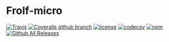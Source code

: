 # Frolf-micro

[![Travis](https://img.shields.io/travis/stibay/Frolf-micro.svg?style=flat-square)](https://travis-ci.org/stibay/Frolf-micro)
[![Coveralls github branch](https://img.shields.io/coveralls/github/jekyll/jekyll/master.svg?style=flat-square)]()
[![license](https://img.shields.io/github/license/mashape/apistatus.svg?style=flat-square)]()
[![codecov](https://codecov.io/gh/stibay/Frolf-micro/branch/master/graph/badge.svg)](https://codecov.io/gh/stibay/Frolf-micro)
[![npm](https://img.shields.io/npm/v/npm.svg?style=flat-square)]()
[![Github All Releases](https://img.shields.io/github/downloads/atom/atom/total.svg?style=flat-square)]()
